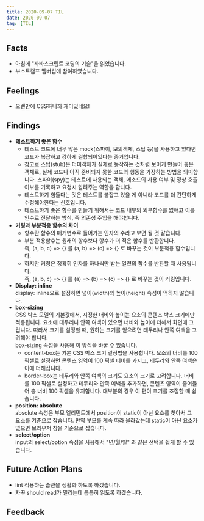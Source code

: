 ```yaml
---
title: 2020-09-07 TIL
date: 2020-09-07
tag: [TIL]
---
```


## Facts

- 아침에 "자바스크립트 코딩의 기술"을 읽었습니다.
- 부스트캠프 멤버십에 참여하였습니다.

## Feelings

- 오랜만에 CSS하니까 재미있네요!

## Findings

- **테스트하기 좋은 함수**  
  - 테스트 코드에 너무 많은 mock(스파이, 모의객체, 스텁 등)을 사용하고 있다면 코드가 복잡하고 강하게 결합되어있다는 증거입니다.
  - 참고로 스텁(stub)은 더미객체가 실제로 동작하는 것처럼 보이게 만들어 놓은 객체로, 실제 코드나 아직 준비되지 못한 코드의 행동을 가장하는 방법을 의미합니다. 스파이(spy)는 테스트에 사용되는 객체, 메소드의 사용 여부 및 정상 호출 여부를 기록하고 요청시 알려주는 역할을 합니다.
  - 테스트하기 힘들다는 것은 테스트를 붙잡고 있을 게 아니라 코드를 더 간단하게 수정해야한다는 신호입니다.
  - 테스트하기 좋은 함수를 만들기 위해서는 코드 내부의 외부함수를 없애고 이를 인수로 전달하는 방식, 즉 의존성 주입을 해야합니다.  
- **커링과 부분적용 함수의 차이**  
  - 항수란 함수의 매개변수로 들어가는 인자의 수라고 보면 될 것 같습니다.
  - 부분 적용함수는 원래의 항수보다 항수가 더 적은 함수를 반환합니다.  
    즉, (a, b, c) => {} 를 (a, b) => (c) => {} 로 바꾸는 것이 부분적용 함수입니다.
  - 하지만 커링은 정확히 인자를 하나씩만 받는 일련의 함수를 반환할 때 사용됩니다.  
    즉, (a, b, c) => {} 를 (a) => (b) => (c) => {} 로 바꾸는 것이 커링입니다.
- **Display: inline**  
  display: inline으로 설정하면 넓이(width)와 높이(height) 속성이 먹히지 않습니다.
- **box-sizing**  
  CSS 박스 모델의 기본값에서, 지정한 너비와 높이는 요소의 콘텐츠 박스 크기에만 적용됩니다. 요소에 테두리나 안쪽 여백이 있으면 너비와 높이에 더해서 화면에 그립니다. 따라서 크기를 설정할 때, 원하는 크기를 얻으려면 테두리나 안쪽 여백을 고려해야 합니다.  
  box-sizing 속성을 사용해 이 방식을 바꿀 수 있습니다.  
  - content-box는 기본 CSS 박스 크기 결정법을 사용합니다. 요소의 너비를 100 픽셀로 설정하면 콘텐츠 영역이 100 픽셀 너비를 가지고, 테두리와 안쪽 여백은 이에 더해집니다.
  - border-box는 테두리와 안쪽 여백의 크기도 요소의 크기로 고려합니다. 너비를 100 픽셀로 설정하고 테두리와 안쪽 여백을 추가하면, 콘텐츠 영역이 줄어들어 총 너비 100 픽셀을 유지합니다. 대부분의 경우 이 편이 크기를 조절할 때 쉽습니다.
- **position: absolute**  
  absolute 속성은 부모 엘리먼트에서 position이 static이 아닌 요소를 찾아서 그 요소를 기준으로 잡습니다. 만약 부모를 계속 따라 올라갔는데 static이 아닌 요소가 없으면 브라우저 창을 기준으로 잡습니다.
- **select/option**  
  input의 select/option 속성을 사용해서 "년/월/일" 과 같은 선택을 쉽게 할 수 있습니다.

## Future Action Plans

- lint 적용하는 습관을 생활화 하도록 하겠습니다.
- 자꾸 should read가 밀리는데 틈틈히 읽도록 하겠습니다.

## Feedback

